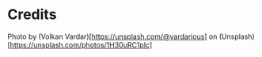 # Credits

Photo by (Volkan Vardar)[https://unsplash.com/@vardarious] on (Unsplash)[https://unsplash.com/photos/1H30uRC1plc]
  